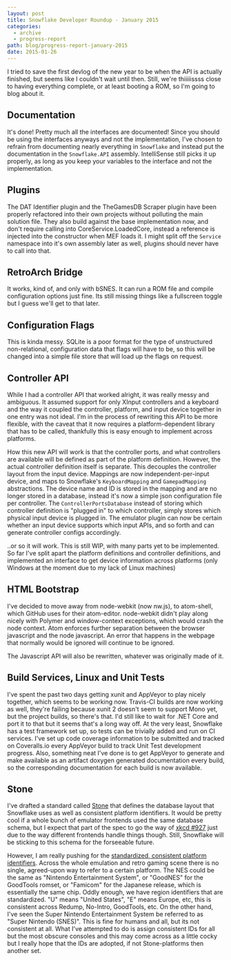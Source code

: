 ```yaml
---
layout: post
title: Snowflake Developer Roundup - January 2015
categories:
  - archive
  - progress-report
path: blog/progress-report-january-2015
date: 2015-01-26
---
```

I tried to save the first devlog of the new year to be when the API is actually finished, but seems like I couldn't wait until then. Still, we're thiiiiissss close to having everything complete, or at least booting a ROM, so I'm going to blog about it.

Documentation
-------------

It's done! Pretty much all the interfaces are documented! Since you should be using the interfaces anyways and not the implementation, I've chosen to refrain from documenting nearly everything in `Snowflake` and instead put the documentation in the `Snowflake.API` assembly. IntelliSense still picks it up properly, as long as you keep your variables to the interface and not the implementation.

Plugins
---------

The DAT Identifier plugin and the TheGamesDB Scraper plugin have been properly refactored into their own projects without polluting the main solution file. They also build against the base implementation now, and don't require calling into CoreService.LoadedCore, instead a reference is injected into the constructor when MEF loads it. I might split off the `Service` namespace into it's own assembly later as well, plugins should never have to call into that.

RetroArch Bridge
----------------
It works, kind of, and only with bSNES. It can run a ROM file and compile configuration options just fine. Its still missing things like a fullscreen toggle but I guess we'll get to that later.

Configuration Flags
-------------------
This is kinda messy. SQLite is a poor format for the type of unstructured non-relational, configuration data that flags will have to be, so this will be changed into a simple file store that will load up the flags on request.

Controller API
--------------

While I had a controller API that worked alright, it was really messy and ambiguous. It assumed support for only XInput controllers and a keyboard and the way it coupled the controller, platform, and input device together in one entry was not ideal. I'm in the process of rewriting this API to be more flexible, with the caveat that it now requires a platform-dependent library that has to be called, thankfully this is easy enough to implement across platforms.

How this new API will work is that the controller ports, and what controllers are available will be defined as part of the platform definition. However, the actual controller definition itself is separate. This decouples the controller layout from the input device. Mappings are now independent-per-input device, and maps to Snowflake's `KeyboardMapping`  and `GamepadMapping` abstractions. The device name and ID is stored in the mapping and are no longer stored in a database, instead it's now a simple json configuration file per controller. The `ControllerPortsDatabase` instead of storing which controller definition is "plugged in" to which controller, simply stores which physical input device is plugged in. The emulator plugin can now be certain whether an input device supports which input APIs, and so forth and can generate controller configs accordingly.

..or so it will work. This is still WIP, with many parts yet to be implemented. So far I've split apart the platform definitions and controller definitions, and implemented an interface to get device information across platforms (only Windows at the moment due to my lack of Linux machines)

HTML Bootstrap
--------------

I've decided to move away from node-webkit (now nw.js), to atom-shell, which GitHub uses for their atom-editor. node-webkit didn't play along nicely with Polymer and window-context exceptions, which would crash the node context. Atom enforces further separation between the browser javascript and the node javascript. An error that happens in the webpage that normally would be ignored will continue to be ignored.

The Javascript API will also be rewritten, whatever was originally made of it.

Build Services, Linux and Unit Tests
------------------------------------

I've spent the past two days getting xunit and AppVeyor to play nicely together, which seems to be working now. Travis-CI builds are now working as well, they're failing because xunit 2 doesn't seem to support Mono yet, but the project builds, so there's that. I'd still like to wait for .NET Core and port it to that but it seems that's a long way off. At the very least, Snowflake has a test framework set up, so tests can be trivially added and run on CI services. I've set up code coverage information to be submitted and tracked on Coveralls.io every AppVeyor build to track Unit Test development progress. Also, something neat I've done is to get AppVeyor to generate and make available as an artifact doxygen generated documentation every build, so the corresponding documentation for each build is now available.

Stone
-----
I've drafted a standard called [Stone](https://github.com/SnowflakePowered/stone) that defines the database layout that Snowflake uses as well as consistent platform identifiers. It would be pretty cool if a whole bunch of emulator frontends used the same database schema, but I expect that part of the spec to go the way of [xkcd #927](https://xkcd.com/927/) just due to the way different frontends handle things though. Still, Snowflake will be sticking to this schema for the forseeable future.

However, I am really pushing for the [standardized, consistent platform identifiers](https://github.com/SnowflakePowered/stone/blob/master/Stone-platform.md). Across the whole emulation and retro gaming scene there is no single, agreed-upon way to refer to a certain platform. The NES could be the same as "Nintendo Entertainment System", or "GoodNES" for the GoodTools romset, or "Famicom" for the Japanese release, which is essentially the same chip. Oddly enough, we have region identifiers that are standardized. "U" means "United States", "E" means Europe, etc, this is consistent across Redump, No-Intro, GoodTools, etc. On the other hand, I've seen the Super Nintendo Entertainment System be referred to as "Super Nintendo (SNES)". This is fine for humans and all, but its not consistent at all. What I've attempted to do is assign consistent IDs for all but the most obscure consoles and this may come across as a little cocky but I really hope that the IDs are adopted, if not Stone-platforms then another set.
